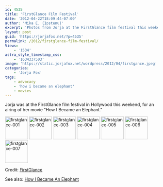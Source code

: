 ```yaml
---
id: 4535
title: 'FirstGlance Film Festival'
date: '2012-04-22T18:09:44-07:00'
author: 'Mika E. (Ipstenu)'
excerpt: 'Photos from Jorja at the FirstGlance film festival this weekend.'
layout: post
guid: 'https://jorjafox.net/?p=4535'
permalink: /2012/firstglance-film-festival/
Views:
    - '1534'
astra_style_timestamp_css:
    - '1634337503'
image: 'https://static.jorjafox.net/wordpress/2012/04/firstgance.jpeg'
categories:
    - 'Jorja Fox'
tags:
    - advocacy
    - 'how i became an elephant'
    - movies
---
```


Jorja was at the FirstGlance film festival in Hollywood this weekend, for an airing of her movie "How I Became an Elephant."

<a title="firstglance-001" href="https://jorjafox.net/gallery/pub/filmfest/20120422-firstglance/firstglance-001.jpg"><img src="https://jorjafox.net/gallery/zp-core/i.php?a=pub/filmfest/20120422-firstglance&amp;i=firstglance-001.jpeg&amp;s=75&amp;c=1&amp;cw=75&amp;ch=75&amp;q=50&amp;t=1&amp;wmk=!" alt="firstglance-001" width="75" height="75" /></a> <a title="firstglance-002" href="https://jorjafox.net/gallery/pub/filmfest/20120422-firstglance/firstglance-002.jpg"><img src="https://jorjafox.net/gallery/zp-core/i.php?a=pub/filmfest/20120422-firstglance&amp;i=firstglance-002.jpeg&amp;s=75&amp;c=1&amp;cw=75&amp;ch=75&amp;q=50&amp;t=1&amp;wmk=!" alt="firstglance-002" width="75" height="75" /></a> <a title="firstglance-003" href="https://jorjafox.net/gallery/pub/filmfest/20120422-firstglance/firstglance-003.jpg"><img src="https://jorjafox.net/gallery/zp-core/i.php?a=pub/filmfest/20120422-firstglance&amp;i=firstglance-003.jpeg&amp;s=75&amp;c=1&amp;cw=75&amp;ch=75&amp;q=50&amp;t=1&amp;wmk=!" alt="firstglance-003" width="75" height="75" /></a> <a title="firstglance-004" href="https://jorjafox.net/gallery/pub/filmfest/20120422-firstglance/firstglance-004.jpg"><img src="https://jorjafox.net/gallery/cache/pub/filmfest/20120422-firstglance/firstglance-004_200_cw200_ch200_thumb.jpg" alt="firstglance-004" width="75" height="75" /></a> <a title="firstglance-005" href="https://jorjafox.net/gallery/pub/filmfest/20120422-firstglance/firstglance-005.jpg"><img src="https://jorjafox.net/gallery/zp-core/i.php?a=pub/filmfest/20120422-firstglance&amp;i=firstglance-005.jpeg&amp;s=75&amp;c=1&amp;cw=75&amp;ch=75&amp;q=50&amp;t=1&amp;wmk=!" alt="firstglance-005" width="75" height="75" /></a> <a title="firstglance-006" href="https://jorjafox.net/gallery/pub/filmfest/20120422-firstglance/firstglance-006.jpg"><img src="https://jorjafox.net/gallery/zp-core/i.php?a=pub/filmfest/20120422-firstglance&i=firstglance-006.jpeg&s=75&c=1&cw=75&ch=75&q=50&t=1&wmk=!" alt="firstglance-006" width="75" height="75" /></a> <a title="firstglance-007" href="https://jorjafox.net/gallery/pub/filmfest/20120422-firstglance/firstglance-007.jpg"><img src="https://jorjafox.net/gallery/zp-core/i.php?a=pub/filmfest/20120422-firstglance&i=firstglance-007.jpeg&s=75&c=1&cw=75&ch=75&q=50&t=1&wmk=!" alt="firstglance-007" width="75" height="75" /></a>

Credit: <a href="http://www.firstglancefilms.com/">FirstGlance</a>

See also: <a href="http://howibecameanelephant.com/">How I Became An Elephant</a>
